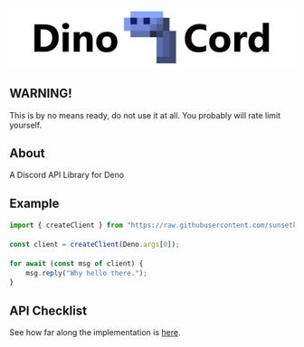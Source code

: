 ![DinoCord](banner.png)

## WARNING!
This is by no means ready, do not use it at all. You probably will rate limit yourself.

## About
A Discord API Library for Deno

## Example
```js
import { createClient } from "https://raw.githubusercontent.com/sunsetkookaburra/dinocord/master/mod.ts";

const client = createClient(Deno.args[0]);

for await (const msg of client) {
    msg.reply("Why hello there.");
}
```

## API Checklist
See how far along the implementation is [here](CHECKLIST.md).

